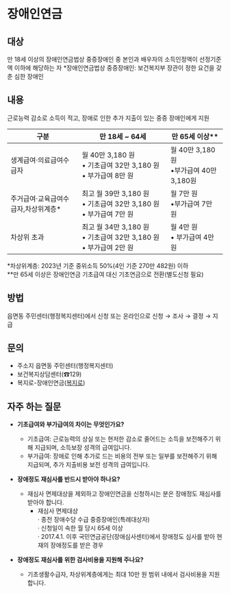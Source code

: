 # 장애인연금

## 대상
만 18세 이상의 장애인연금법상 중증장애인 중 본인과 배우자의 소득인정액이 선정기준액 이하에 해당하는 자
*장애인연금법상 중증장애인: 보건복지부 장관이 정한 요건을 갖춘 심한 장애인

## 내용
근로능력 감소로 소득이 적고, 장애로 인한 추가 지출이 있는 중증 장애인에게 지원

| 구분                       | 만 18세 ~ 64세          | 만 65세 이상**        |
|----------------------------|-------------------------|-----------------------|
| 생계급여·의료급여수급자    | 월 40만 3,180 원<br>• 기초급여 32만 3,180 원 • 부가급여  8만 원       | 월 40만 3,180 원<br>•부가급여 40만3,180원     |
| 주거급여·교육급여수급자,차상위계층* | 최고 월 39만 3,180 원<br> • 기초급여  32만 3,180 원 • 부가급여 7만 원 | 월 7만 원<br> •부가급여  7만 원            |
| 차상위 초과                | 최고 월 34만 3,180 원<br>• 기초급여 32만 3,180 원 • 부가급여  2만 원  | 월 4만 원<br>• 부가급여  4만 원             |

*차상위계층: 2023년 기준 중위소득 50%(4인 기준 270만 482원) 이하<br>
**만 65세 이상은 장애인연금 기초급여 대신 기초연금으로 전환(별도신청 필요)

## 방법
읍면동 주민센터(행정복지센터)에서 신청 또는 온라인으로 신청 → 조사 → 결정 → 지급

## 문의
- 주소지 읍면동 주민센터(행정복지센터)
- 보건복지상담센터(☎129)
- 복지로-장애인연금([복지로](http://www.bokjiro.go.kr/pension))

## 자주 하는 질문
- **기초급여와 부가급여의 차이는 무엇인가요?**
  - 기초급여: 근로능력의 상실 또는 현저한 감소로 줄어드는 소득을 보전해주기 위해 지급되며, 소득보장 성격의 급여입니다.
  - 부가급여: 장애로 인해 추가로 드는 비용의 전부 또는 일부를 보전해주기 위해 지급되며, 추가 지출비용 보전 성격의 급여입니다.

- **장애정도 재심사를 반드시 받아야 하나요?**
  - 재심사 면제대상을 제외하고 장애인연금을 신청하시는 분은 장애정도 재심사를 받아야 합니다.     
    * 재심사 면제대상<br>
      · 종전 장애수당 수급 중증장애인(특례대상자)<br>
      · 신청일이 속한 월 당시 65세 이상<br>
      · 2017.4.1. 이후 국민연금공단(장애심사센터)에서 장애정도 심사를 받아 현재의 장애정도를 받은 경우

- **장애정도 재심사를 위한 검사비용을 지원해 주나요?**
  - 기초생활수급자, 차상위계층에게는 최대 10만 원 범위 내에서 검사비용을 지원합니다.
